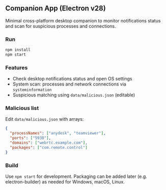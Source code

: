 ## Companion App (Electron v28)

Minimal cross-platform desktop companion to monitor notifications status and scan for suspicious processes and connections.

### Run

```bash
npm install
npm start
```

### Features
- Check desktop notifications status and open OS settings
- System scan: processes and network connections via `systeminformation`
- Suspicious matching using `data/malicious.json` (editable)

### Malicious list
Edit `data/malicious.json` with arrays:
```json
{
  "processNames": ["anydesk", "teamviewer"],
  "ports": ["5938"],
  "domains": ["webrtc.example.com"],
  "packages": ["com.remote.control"]
}
```

### Build
Use `npm start` for development. Packaging can be added later (e.g. electron-builder) as needed for Windows, macOS, Linux. 